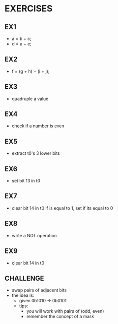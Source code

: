 # EXERCISES

## EX1
- a = b + c;
- d = a − e;

## EX2
- f = (g + h) − (i + j);

## EX3
- quadruple a value

## EX4
- check if a number is even

## EX5
- extract t0's 3 lower bits 

## EX6
- set bit 13 in t0

## EX7
- clear bit 14 in t0 if is equal to 1, set if its equal to 0

## EX8
- write a NOT operation

## EX9
- clear bit 14 in t0

## CHALLENGE
- swap pairs of adjacent bits 
- the idea is:
    - given 0b1010 -> 0b0101
    - tips: 
        - you will work with pairs of (odd, even)
        - remember the concept of a mask 
